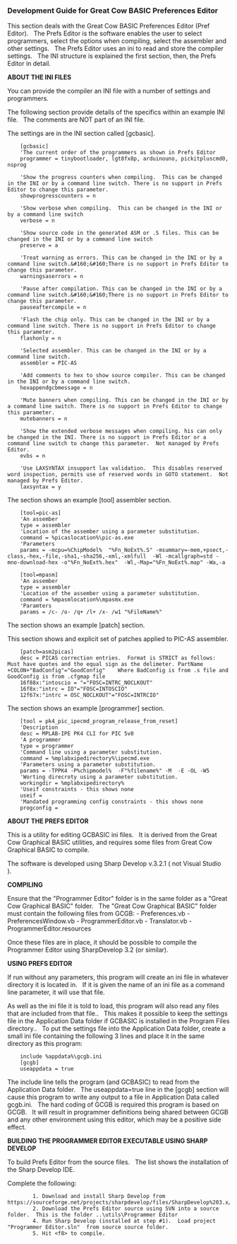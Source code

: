 <div class="section">

<div class="titlepage">

<div>

<div>

### <span id="development_guide_for_great_cow_basic_preferences_editor"></span>Development Guide for Great Cow BASIC Preferences Editor

</div>

</div>

</div>

This section deals with the Great Cow BASIC Preferences Editor (Pref
Editor).   The Prefs Editor is the software enables the user to select
programmers, select the options when compiling, select the assembler and
other settings.   The Prefs Editor uses an ini to read and store the
compiler settings.   The INI structure is explained the first section,
then, the Prefs Editor in detail.

  

<span class="strong">**ABOUT THE INI FILES**</span>

You can provide the compiler an INI file with a number of settings and
programmers.  

The following section provide details of the specifics within an example
INI file.   The comments are NOT part of an INI file.  

The settings are in the INI section called \[gcbasic\].  

``` screen
    [gcbasic]
    'The current order of the programmers as shown in Prefs Editor
    programmer = tinybootloader, lgt8fx8p, arduinouno, pickitpluscmd0, nsprog

    'Show the progress counters when compiling.  This can be changed in the INI or by a command line switch. There is no support in Prefs Editor to change this parameter.
    showprogresscounters = n

    'Show verbose when compiling.  This can be changed in the INI or by a command line switch
    verbose = n

    'Show source code in the generated ASM or .S files. This can be changed in the INI or by a command line switch
    preserve = a

    'Treat warning as errors. This can be changed in the INI or by a command line switch.&#160;&#160;There is no support in Prefs Editor to change this parameter.
    warningsaserrors = n

    'Pause after compilation. This can be changed in the INI or by a command line switch.&#160;&#160;There is no support in Prefs Editor to change this parameter.
    pauseaftercompile = n

    'Flash the chip only. This can be changed in the INI or by a command line switch. There is no support in Prefs Editor to change this parameter.
    flashonly = n

    'Selected assembler. This can be changed in the INI or by a command line switch.
    assembler = PIC-AS

    'Add comments to hex to show source compiler. This can be changed in the INI or by a command line switch.
    hexappendgcbmessage = n

    'Mute banners when compiling. This can be changed in the INI or by a command line switch. There is no support in Prefs Editor to change this parameter.
    mutebanners = n

    'Show the extended verbose messages when compiling. his can only be changed in the INI. There is no support in Prefs Editor or a command line switch to change this parameter.  Not managed by Prefs Editor.
    evbs = n

    'Use LAXSYNTAX insupport lax validation.  This disables reserved word inspection, permits use of reserved words in GOTO statement.  Not managed by Prefs Editor.
    laxsyntax = y
```

The section shows an example \[tool\] assembler section.  

``` screen
    [tool=pic-as]
    'An assember
    type = assembler
    'Location of the assember using a parameter substitution.
    command = %picaslocation%\pic-as.exe
    'Parameters
    params = -mcpu=%ChipModel%  "%Fn_NoExt%.S" -msummary=-mem,+psect,-class,-hex,-file,-sha1,-sha256,-xml,-xmlfull  -Wl -mcallgraph=std -mno-download-hex -o"%Fn_NoExt%.hex"  -Wl,-Map="%Fn_NoExt%.map" -Wa,-a

    [tool=mpasm]
    'An assember
    type = assembler
    'Location of the assember using a parameter substitution.
    command = %mpasmlocation%\mpasmx.exe
    'Paramters
    params = /c- /o- /q+ /l+ /x- /w1 "%FileName%"
```

The section shows an example \[patch\] section.

This section shows and explicit set of patches applied to PIC-AS
assembler.

``` screen
    [patch=asm2picas]
    desc = PICAS correction entries.  Format is STRICT as follows:  Must have quotes and the equal sign as the delimeter. PartName +COLON+"BadConfig"="GoodConfig"    Where BadConfig is from .s file and GoodConfig is from .cfgmap file
    16f88x:"intoscio = "="FOSC=INTRC_NOCLKOUT"
    16f8x:"intrc = IO"="FOSC=INTOSCIO"
    12f67x:"intrc = OSC_NOCLKOUT"="FOSC=INTRCIO"
```

The section shows an example \[programmer\] section.  

``` screen
    [tool = pk4_pic_ipecmd_program_release_from_reset]
    'Description
    desc = MPLAB-IPE PK4 CLI for PIC 5v0
    'A programmer
    type = programmer
    'Command line using a parameter substitution.
    command = %mplabxipedirectory%\ipecmd.exe
    'Parameters using a parameter substitution.
    params = -TPPK4 -P%chipmodel%  -F"%filename%" -M  -E -OL -W5
    'Worting direcroty using a parameter substitution.
    workingdir = %mplabxipedirectory%
    'Useif constraints - this shows none
    useif =
    'Mandated programming config constraints - this shows none
    progconfig =
```

<span class="strong">**ABOUT THE PREFS EDITOR**</span>

This is a utility for editing GCBASIC ini files.   It is derived from
the Great Cow Graphical BASIC utilities, and requires some files from
Great Cow Graphical BASIC to compile.  

The software is developed using Sharp Develop v.3.2.1 ( not Visual
Studio ).  

  

<span class="strong">**COMPILING**</span>

Ensure that the "Programmer Editor" folder is in the same folder as a
"Great Cow Graphical BASIC" folder.   The "Great Cow Graphical BASIC"
folder must contain the following files from GCGB: - Preferences.vb -
PreferencesWindow.vb - ProgrammerEditor.vb - Translator.vb -
ProgrammerEditor.resources

Once these files are in place, it should be possible to compile the
Programmer Editor using SharpDevelop 3.2 (or similar).

  

<span class="strong">**USING PREFS EDITOR**</span>

If run without any parameters, this program will create an ini file in
whatever directory it is located in.   If it is given the name of an ini
file as a command line parameter, it will use that file.  

As well as the ini file it is told to load, this program will also read
any files that are included from that file..   This makes it possible to
keep the settings file in the Application Data folder if GCBASIC is
installed in the Program Files directory..   To put the settings file
into the Application Data folder, create a small ini file containing the
following 3 lines and place it in the same directory as this program:

``` screen
    include %appdata%\gcgb.ini
    [gcgb]
    useappdata = true
```

The include line tells the program (and GCBASIC) to read from the
Application Data folder.   The useappdata=true line in the \[gcgb\]
section will cause this program to write any output to a file in
Application Data called gcgb.ini.   The hard coding of GCGB is required
this program is based on GCGB.   It will result in programmer
definitions being shared between GCGB and any other environment using
this editor, which may be a positive side effect.

  

<span class="strong">**BUILDING THE PROGRAMMER EDITOR EXECUTABLE USING
SHARP DEVELOP**</span>

To build Prefs Editor from the source files.   The list shows the
installation of the Sharp Develop IDE.

Complete the following:

``` screen
        1. Download and install Sharp Develop from  https://sourceforge.net/projects/sharpdevelop/files/SharpDevelop%203.x/3.2/[SourceForge]
        2. Download the Prefs Editor source using SVN into a source folder.  This is the folder ..\utils\Programmer Editor
        4. Run Sharp Develop (installed at step #1).  Load project  "Programmer Editor.sln"  from source source folder.
        5. Hit <f8> to compile.
```

  
  
  
  

</div>
